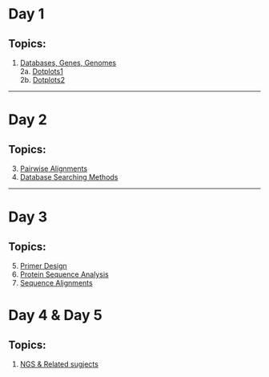 # Day 1

## Topics:
1. [Databases, Genes, Genomes](https://github.com/GTPB/ELB18F/blob/master/Presentations/00-Databases_Genes_Genomes.pptx)<br>
2a. [Dotplots1](https://github.com/GTPB/ELB18F/blob/master/Presentations/dotplots.pptx)<br>
2b. [Dotplots2](https://github.com/GTPB/ELB18F/blob/master/Presentations/DotPlots.mp4.7z)<br>

-----

# Day 2

## Topics:
3. [Pairwise Alignments]()<br>
4. [Database Searching Methods]()<br>

-----

# Day 3

## Topics:
5. [Primer Design]()<br>
6. [Protein Sequence Analysis]()<br>
7. [Sequence Alignments]()<br>


# Day 4 & Day 5

## Topics:
1. [NGS & Related sugjects](https://github.com/GTPB/ELB18F/blob/master/NGS.md)
